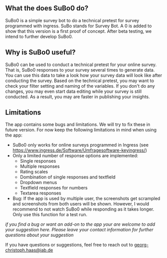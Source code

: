 ## What the does SuBo0 do? 
SuBo0 is a simple survey bot to do a technical pretest for survey programmed with ingress. 
SuBo stands for Survey Bot. A 0 is added to show that this version is a first proof of concept. After beta testing, we intend to further develop SuBo0. 

## Why is SuBo0 useful?
SuBo0 can be used to conduct a technical pretest for your online survey. That is, SuBo0 responses to your survey several times to generate data. You can use this data to take a look how your survey data will look like after conducting the survey. Based on the technical pretest, you may want to check your filter setting and naming of the variables. If you don't do any changes, you may even start data editing while your survey is still conducted. As a result, you may are faster in publishing your insights. 

## Limitations 
The app contains some bugs and limitations. We will try to fix these in future version. For now keep the following limitations in mind when using the app:
- SuBo0 only works for online surveys programmed in Ingress (see https://www.ingress.de/Software/Umfragesoftware-keyingress/)
- Only a limited number of response options are implemented:
    - Single responses
    - Multiple responses
    - Rating scales 
    - Dombination of single responses and textfield
    - Dropdown menus
    - Textfield responses for numbers
    - Textarea responses 
- Bug: If the app is used by multiple user, the screenshots get scrampled and screenshots from both users will be shown. However, I would recommend to not watch SuBo0 while responding as it takes longer. Only use this function for a test run.  

*if you find a bug or want an add-on to the app your are welcome to add your suggestion here. Please leave your contact information for further questions about your suggestion*

If you have questions or suggestions, feel free to reach out to georg-christoph.haas@iab.de
